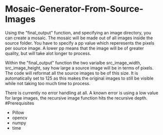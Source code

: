 # Mosaic-Generator-From-Source-Images
Using the "final_output" function, and specifying an image directory, you can create a mosaic. The mosaic will be made out of all images inside the source folder.
You have to specify a pp value which reperesents the pixels per source image. A lower pp means that the image will be of greater quality, but will take alot longer to process.

Within the "final_output" function the two varialbe src_image_width, src_image_height, say how large a source image will be in terms of pixels. The code will reformat all the source images to be of this size. It is automatically set to 125 as this makes the original images to still be visible while not taking too much time to process.

There is currently no error handling at all. A known error is using a low value for large images, the recursive image function hits the recursive depth.
#Prerequisites
- Pillow
- opencv
- numpy
- time
